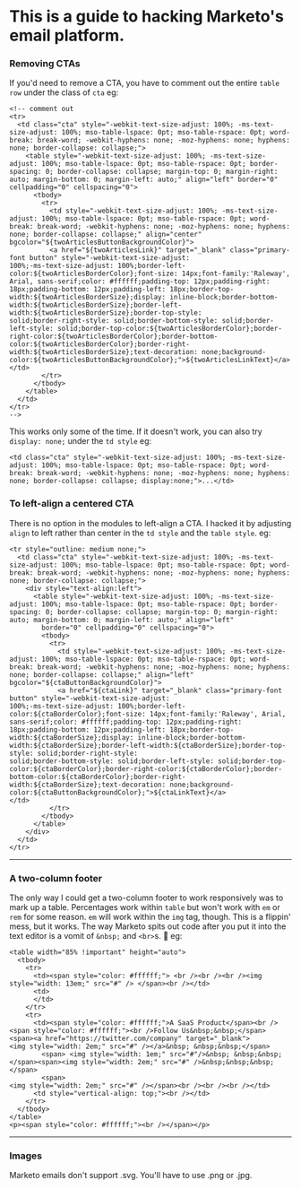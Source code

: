 <h1>This is a guide to hacking Marketo's email platform.</h1>
<h3>Removing CTAs</h3>

If you'd need to remove a CTA, you have to comment out the entire `table row` under the class of `cta`
eg:
```
<!-- comment out
<tr>
  <td class="cta" style="-webkit-text-size-adjust: 100%; -ms-text-size-adjust: 100%; mso-table-lspace: 0pt; mso-table-rspace: 0pt; word-break: break-word; -webkit-hyphens: none; -moz-hyphens: none; hyphens: none; border-collapse: collapse;">
    <table style="-webkit-text-size-adjust: 100%; -ms-text-size-adjust: 100%; mso-table-lspace: 0pt; mso-table-rspace: 0pt; border-spacing: 0; border-collapse: collapse; margin-top: 0; margin-right: auto; margin-bottom: 0; margin-left: auto;" align="left" border="0" cellpadding="0" cellspacing="0">
      <tbody>
        <tr>
          <td style="-webkit-text-size-adjust: 100%; -ms-text-size-adjust: 100%; mso-table-lspace: 0pt; mso-table-rspace: 0pt; word-break: break-word; -webkit-hyphens: none; -moz-hyphens: none; hyphens: none; border-collapse: collapse;" align="center" bgcolor="${twoArticlesButtonBackgroundColor}">
          <a href="${twoArticlesLink}" target="_blank" class="primary-font button" style="-webkit-text-size-adjust:
100%;-ms-text-size-adjust: 100%;border-left-color:${twoArticlesBorderColor};font-size: 14px;font-family:'Raleway', Arial, sans-serif;color: #ffffff;padding-top: 12px;padding-right: 18px;padding-bottom: 12px;padding-left: 18px;border-top-width:${twoArticlesBorderSize};display: inline-block;border-bottom-width:${twoArticlesBorderSize};border-left-width:${twoArticlesBorderSize};border-top-style:
solid;border-right-style: solid;border-bottom-style: solid;border-left-style: solid;border-top-color:${twoArticlesBorderColor};border-right-color:${twoArticlesBorderColor};border-bottom-color:${twoArticlesBorderColor};border-right-width:${twoArticlesBorderSize};text-decoration: none;background-color:${twoArticlesButtonBackgroundColor};">${twoArticlesLinkText}</a>            </td>
        </tr>
      </tbody>
    </table>
  </td>
</tr>
-->
```
This works only some of the time. If it doesn't work, you can also try `display: none;` under the `td style`
eg:
```
<td class="cta" style="-webkit-text-size-adjust: 100%; -ms-text-size-adjust: 100%; mso-table-lspace: 0pt; mso-table-rspace: 0pt; word-break: break-word; -webkit-hyphens: none; -moz-hyphens: none; hyphens: none; border-collapse: collapse; display:none;">...</td>
```

<h3>To left-align a centered CTA</h3>

There is no option in the modules to left-align a CTA. I hacked it by adjusting `align` to left rather than center in the `td style` and the `table style`.
eg:
```
<tr style="outline: medium none;">
  <td class="cta" style="-webkit-text-size-adjust: 100%; -ms-text-size-adjust: 100%; mso-table-lspace: 0pt; mso-table-rspace: 0pt; word-break: break-word; -webkit-hyphens: none; -moz-hyphens: none; hyphens: none; border-collapse: collapse;">
    <div style="text-align:left">
      <table style="-webkit-text-size-adjust: 100%; -ms-text-size-adjust: 100%; mso-table-lspace: 0pt; mso-table-rspace: 0pt; border-spacing: 0; border-collapse: collapse; margin-top: 0; margin-right: auto; margin-bottom: 0; margin-left: auto;" align="left"
        border="0" cellpadding="0" cellspacing="0">
        <tbody>
          <tr>
            <td style="-webkit-text-size-adjust: 100%; -ms-text-size-adjust: 100%; mso-table-lspace: 0pt; mso-table-rspace: 0pt; word-break: break-word; -webkit-hyphens: none; -moz-hyphens: none; hyphens: none; border-collapse: collapse;" align="left" bgcolor="${ctaButtonBackgroundColor}">
            <a href="${ctaLink}" target="_blank" class="primary-font button" style="-webkit-text-size-adjust:
100%;-ms-text-size-adjust: 100%;border-left-color:${ctaBorderColor};font-size: 14px;font-family:'Raleway', Arial, sans-serif;color: #ffffff;padding-top: 12px;padding-right: 18px;padding-bottom: 12px;padding-left: 18px;border-top-width:${ctaBorderSize};display: inline-block;border-bottom-width:${ctaBorderSize};border-left-width:${ctaBorderSize};border-top-style: solid;border-right-style:
solid;border-bottom-style: solid;border-left-style: solid;border-top-color:${ctaBorderColor};border-right-color:${ctaBorderColor};border-bottom-color:${ctaBorderColor};border-right-width:${ctaBorderSize};text-decoration: none;background-color:${ctaButtonBackgroundColor};">${ctaLinkText}</a>              </td>
          </tr>
        </tbody>
      </table>
    </div>
  </td>
</tr>
```
<hr>
<h3>A two-column footer</h3>


The only way I could get a two-column footer to work responsively was to mark up a table. Percentages work within `table` but won't work with `em` or `rem` for some reason. `em` will work within the `img` tag, though. This is a flippin' mess, but it works. The way Marketo spits out code after you put it into the text editor is a vomit of `&nbsp;` and `<br>`s. 🤯
eg:

```
<table width="85% !important" height="auto">
  <tbody>
    <tr>
      <td><span style="color: #ffffff;"> <br /><br /><br /><img style="width: 13em;" src="#" /> </span><br /></td>
      <td>
      </td>
    </tr>
    <tr>
      <td><span style="color: #ffffff;">A SaaS Product</span><br /><span style="color: #ffffff;"><br />Follow Us&nbsp;&nbsp;</span> <span><a href="https://twitter.com/company" target="_blank">
<img style="width: 2em;" src="#" /></a>&nbsp; &nbsp;&nbsp;</span>
        <span> <img style="width: 1em;" src="#"/>&nbsp; &nbsp;&nbsp;</span><span><img style="width: 2em;" src="#" />&nbsp;&nbsp;&nbsp;</span>
        <span>
<img style="width: 2em;" src="#" /></span><br /><br /><br /></td>
      <td style="vertical-align: top;"><br /></td>
    </tr>
  </tbody>
</table>
<p><span style="color: #ffffff;"><br /></span></p>
```
<hr>
<h3>Images</h3>

Marketo emails don't support .svg. You'll have to use .png or .jpg.
